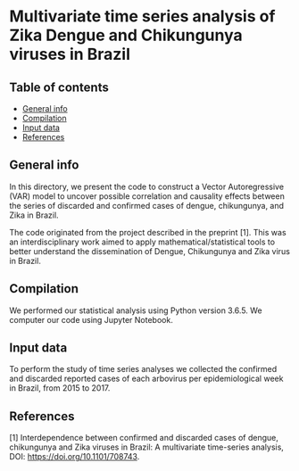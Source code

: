 # Multivariate time series analysis of Zika Dengue and Chikungunya viruses in Brazil

## Table of contents
* [General info](#general-info)
* [Compilation](#compilation)
* [Input data](#data)
* [References](#references)

## General info
In this directory, we present the code to construct a Vector Autoregressive (VAR) model to uncover possible correlation and causality effects between the series of discarded and confirmed cases of dengue, chikungunya, and Zika in Brazil.

The code originated from the project described in the preprint [1]. This was an interdisciplinary work aimed to apply mathematical/statistical tools to better understand the dissemination of Dengue, Chikungunya and Zika virus in Brazil. 

## Compilation
We performed our statistical analysis using Python version 3.6.5.  We computer our code using Jupyter Notebook.

## Input data

To perform the study of time series analyses we collected the confirmed and discarded reported cases of each arbovirus per epidemiological week in Brazil, from 2015 to 2017.

## References 
[1] Interdependence between confirmed and discarded cases of dengue, chikungunya and Zika viruses in Brazil: A multivariate time-series analysis, DOI: https://doi.org/10.1101/708743.
